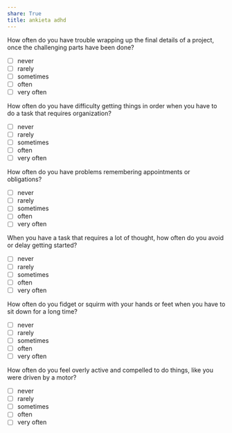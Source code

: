 ```yaml
---  
share: True  
title: ankieta adhd  
---  
```

  
How often do you have trouble wrapping up the final details of a project, once the challenging parts have been done?  
- [ ] never  
- [ ] rarely  
- [ ] sometimes  
- [ ] often  
- [ ] very often  
  
How often do you have difficulty getting things in order when you have to do a task that requires organization?  
- [ ] never  
- [ ] rarely  
- [ ] sometimes  
- [ ] often  
- [ ] very often  
  
How often do you have problems remembering appointments or obligations?  
- [ ] never  
- [ ] rarely  
- [ ] sometimes  
- [ ] often  
- [ ] very often  
  
When you have a task that requires a lot of thought, how often do you avoid or delay getting started?  
- [ ] never  
- [ ] rarely  
- [ ] sometimes  
- [ ] often  
- [ ] very often  
  
How often do you fidget or squirm with your hands or feet when you have to sit down for a long time?  
- [ ] never  
- [ ] rarely  
- [ ] sometimes  
- [ ] often  
- [ ] very often  
  
How often do you feel overly active and compelled to do things, like you were driven by a motor?  
- [ ] never  
- [ ] rarely  
- [ ] sometimes  
- [ ] often  
- [ ] very often